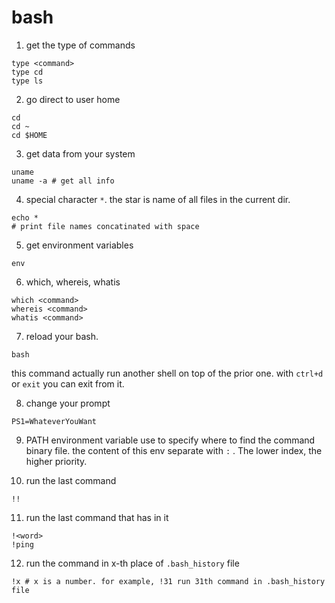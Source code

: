 # bash

1. get the type of commands
```commandline
type <command>
type cd
type ls
```

2. go direct to user home
```commandline
cd
cd ~
cd $HOME
```

3. get data from your system
```commandline
uname
uname -a # get all info
```

4. special character ```*```. the star is name of all files in the current dir.
```commandline
echo *
# print file names concatinated with space
```

5. get environment variables
```commandline
env
```

6. which, whereis, whatis
```commandline
which <command>
whereis <command>
whatis <command>
```

7. reload your bash.
```commandline
bash
```
this command actually run another shell on top of the prior one.
with ```ctrl+d``` or ```exit``` you can exit from it.

8. change your prompt
```commandline
PS1=WhateverYouWant
```

9. PATH environment variable use to specify where to find the command binary file.
the content of this env separate with ```:``` . The lower index, the higher priority.

10. run the last command
```commandline
!!
```

11. run the last command that has <word> in it
```commandline
!<word>
!ping
```

12. run the command in x-th place of ```.bash_history``` file
```commandline
!x # x is a number. for example, !31 run 31th command in .bash_history file
```